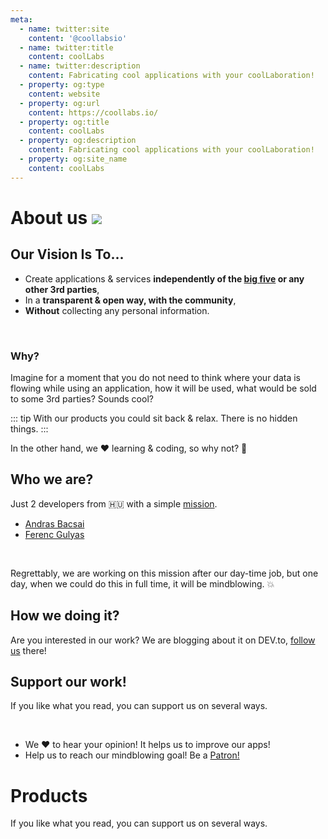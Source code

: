 ```yaml
---
meta:
  - name: twitter:site
    content: '@coollabsio'
  - name: twitter:title
    content: coolLabs
  - name: twitter:description
    content: Fabricating cool applications with your coolLaboration!
  - property: og:type
    content: website
  - property: og:url
    content: https://coollabs.io/
  - property: og:title
    content: coolLabs
  - property: og:description
    content: Fabricating cool applications with your coolLaboration!
  - property: og:site_name
    content: coolLabs
---
```


# About us <img class="inline-flex w-10 h-10" src="/images/facts/about.svg">
 

## Our Vision Is To...

- Create applications & services **independently of the [big five](https://gizmodo.com/c/goodbye-big-five) or any other 3rd parties**,
- In a **transparent & open way, with the community**,
- **Without** collecting any personal information.

<br/>


### Why?
Imagine for a moment that you do not need to think where your data is flowing while using an application, how it will be used, what would be sold to some 3rd parties?
Sounds cool?

::: tip
With our products you could sit back & relax. There is no hidden things.
:::

In the other hand, we ❤️️ learning & coding, so why not? :metal:

## Who we are?
Just 2 developers from 🇭🇺 with a simple [mission](/).

- [Andras Bacsai](https://dev.to/andrasbacsai)
- [Ferenc Gulyas](https://dev.to/gulyaasferenc)

<br/>

Regrettably, we are working on this mission after our day-time job, but one day, when we could do this in full time, it will be mindblowing. 💥

## How we doing it?
Are you interested in our work? We are blogging about it on DEV.to, [follow us](https://dev.to/coollabsio) there!

## Support our work!
If you like what you read, you can support us on several ways.

<br/>

-  We ❤️️ to hear your opinion! It helps us to improve our apps!
-  Help us to reach our mindblowing goal! Be a [Patron!](https://www.patreon.com/coollabsio)

# Products
If you like what you read, you can support us on several ways.